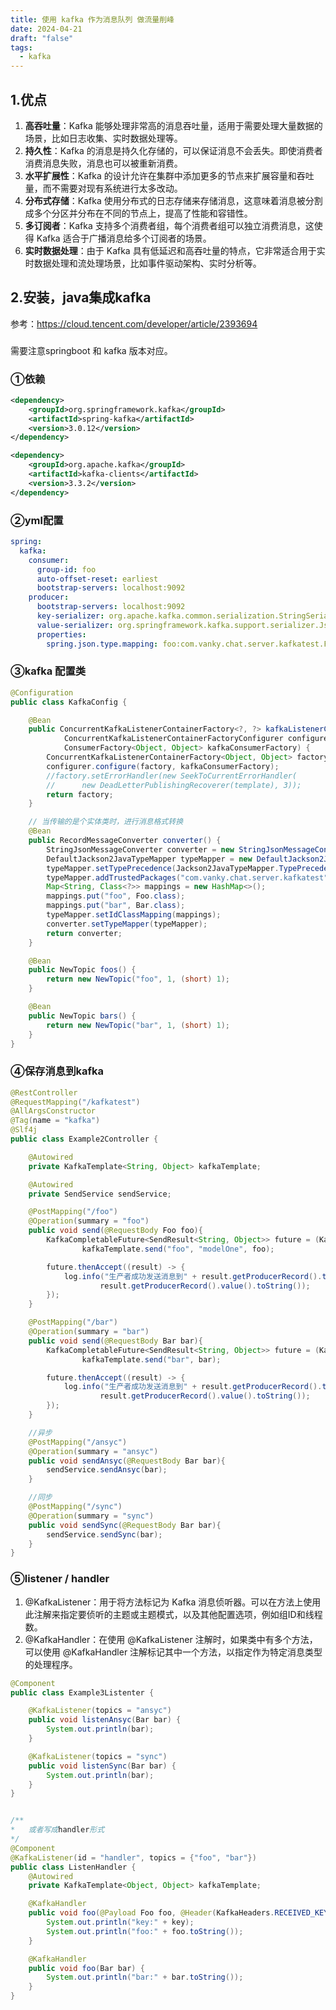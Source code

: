 ```yaml
---
title: 使用 kafka 作为消息队列 做流量削峰
date: 2024-04-21
draft: "false"
tags:
  - kafka
---
```


## 1.优点

1. **高吞吐量**：Kafka 能够处理非常高的消息吞吐量，适用于需要处理大量数据的场景，比如日志收集、实时数据处理等。
2. **持久性**：Kafka 的消息是持久化存储的，可以保证消息不会丢失。即使消费者消费消息失败，消息也可以被重新消费。
3. **水平扩展性**：Kafka 的设计允许在集群中添加更多的节点来扩展容量和吞吐量，而不需要对现有系统进行太多改动。
4. **分布式存储**：Kafka 使用分布式的日志存储来存储消息，这意味着消息被分割成多个分区并分布在不同的节点上，提高了性能和容错性。
5. **多订阅者**：Kafka 支持多个消费者组，每个消费者组可以独立消费消息，这使得 Kafka 适合于广播消息给多个订阅者的场景。
6. **实时数据处理**：由于 Kafka 具有低延迟和高吞吐量的特点，它非常适合用于实时数据处理和流处理场景，比如事件驱动架构、实时分析等。



## 2.安装，java集成kafka

参考：<https://cloud.tencent.com/developer/article/2393694>

### 

需要注意springboot 和 kafka 版本对应。

### ①依赖

```xml
<dependency>
    <groupId>org.springframework.kafka</groupId>
    <artifactId>spring-kafka</artifactId>
    <version>3.0.12</version>
</dependency>

<dependency>
    <groupId>org.apache.kafka</groupId>
    <artifactId>kafka-clients</artifactId>
    <version>3.3.2</version>
</dependency>
```



### ②yml配置

```yaml
spring: 
  kafka:
    consumer:
      group-id: foo
      auto-offset-reset: earliest
      bootstrap-servers: localhost:9092
    producer:
      bootstrap-servers: localhost:9092
      key-serializer: org.apache.kafka.common.serialization.StringSerializer
      value-serializer: org.springframework.kafka.support.serializer.JsonSerializer
      properties:
        spring.json.type.mapping: foo:com.vanky.chat.server.kafkatest.Foo,bar:com.vanky.chat.server.kafkatest.Bar
```



### ③kafka 配置类

```java
@Configuration
public class KafkaConfig {

	@Bean
	public ConcurrentKafkaListenerContainerFactory<?, ?> kafkaListenerContainerFactory(
			ConcurrentKafkaListenerContainerFactoryConfigurer configurer,
			ConsumerFactory<Object, Object> kafkaConsumerFactory) {
		ConcurrentKafkaListenerContainerFactory<Object, Object> factory = new ConcurrentKafkaListenerContainerFactory<>();
		configurer.configure(factory, kafkaConsumerFactory);
		//factory.setErrorHandler(new SeekToCurrentErrorHandler(
		//		new DeadLetterPublishingRecoverer(template), 3));
		return factory;
	}

	// 当传输的是个实体类时，进行消息格式转换
	@Bean
	public RecordMessageConverter converter() {
		StringJsonMessageConverter converter = new StringJsonMessageConverter();
		DefaultJackson2JavaTypeMapper typeMapper = new DefaultJackson2JavaTypeMapper();
		typeMapper.setTypePrecedence(Jackson2JavaTypeMapper.TypePrecedence.TYPE_ID);
		typeMapper.addTrustedPackages("com.vanky.chat.server.kafkatest");
		Map<String, Class<?>> mappings = new HashMap<>();
		mappings.put("foo", Foo.class);
		mappings.put("bar", Bar.class);
		typeMapper.setIdClassMapping(mappings);
		converter.setTypeMapper(typeMapper);
		return converter;
	}

	@Bean
	public NewTopic foos() {
		return new NewTopic("foo", 1, (short) 1);
	}

	@Bean
	public NewTopic bars() {
		return new NewTopic("bar", 1, (short) 1);
	}
}
```



### ④保存消息到kafka

```java
@RestController
@RequestMapping("/kafkatest")
@AllArgsConstructor
@Tag(name = "kafka")
@Slf4j
public class Example2Controller {

    @Autowired
    private KafkaTemplate<String, Object> kafkaTemplate;

    @Autowired
    private SendService sendService;

    @PostMapping("/foo")
    @Operation(summary = "foo")
    public void send(@RequestBody Foo foo){
        KafkaCompletableFuture<SendResult<String, Object>> future = (KafkaCompletableFuture<SendResult<String, Object>>)
                kafkaTemplate.send("foo", "modelOne", foo);

        future.thenAccept((result) -> {
            log.info("生产者成功发送消息到" + result.getProducerRecord().topic() + "-> " +
                    result.getProducerRecord().value().toString());
        });
    }

    @PostMapping("/bar")
    @Operation(summary = "bar")
    public void send(@RequestBody Bar bar){
        KafkaCompletableFuture<SendResult<String, Object>> future = (KafkaCompletableFuture<SendResult<String, Object>>)
                kafkaTemplate.send("bar", bar);

        future.thenAccept((result) -> {
            log.info("生产者成功发送消息到" + result.getProducerRecord().topic() + "-> " +
                    result.getProducerRecord().value().toString());
        });
    }

    //异步
    @PostMapping("/ansyc")
    @Operation(summary = "ansyc")
    public void sendAnsyc(@RequestBody Bar bar){
        sendService.sendAnsyc(bar);
    }

    //同步
    @PostMapping("/sync")
    @Operation(summary = "sync")
    public void sendSync(@RequestBody Bar bar){
        sendService.sendSync(bar);
    }
}
```



### ⑤listener  /  handler

1. @KafkaListener：用于将方法标记为 Kafka 消息侦听器。可以在方法上使用此注解来指定要侦听的主题或主题模式，以及其他配置选项，例如组ID和线程数。
2. @KafkaHandler：在使用 @KafkaListener 注解时，如果类中有多个方法，可以使用 @KafkaHandler 注解标记其中一个方法，以指定作为特定消息类型的处理程序。

```java
@Component
public class Example3Listenter {

    @KafkaListener(topics = "ansyc")
    public void listenAnsyc(Bar bar) {
        System.out.println(bar);
    }

    @KafkaListener(topics = "sync")
    public void listenSync(Bar bar) {
        System.out.println(bar);
    }
}


/**
*	或者写成handler形式
*/
@Component
@KafkaListener(id = "handler", topics = {"foo", "bar"})
public class ListenHandler {
    @Autowired
    private KafkaTemplate<Object, Object> kafkaTemplate;

    @KafkaHandler
    public void foo(@Payload Foo foo, @Header(KafkaHeaders.RECEIVED_KEY) String key) {
        System.out.println("key:" + key);
        System.out.println("foo:" + foo.toString());
    }

    @KafkaHandler
    public void foo(Bar bar) {
        System.out.println("bar:" + bar.toString());
    }
}
```